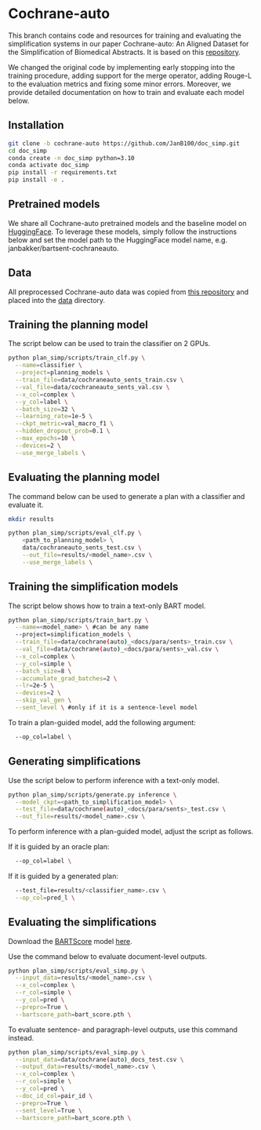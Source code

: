 # Cochrane-auto

This branch contains code and resources for training and evaluating the simplification systems in our paper Cochrane-auto: An Aligned Dataset for the Simplification of Biomedical Abstracts.
It is based on this [repository](https://github.com/liamcripwell/plan_simp).

We changed the original code by implementing early stopping into the training procedure, adding support for the merge operator, adding Rouge-L to the evaluation metrics and fixing some minor errors. Moreover, we provide detailed documentation on how to train and evaluate each model below.

## Installation

```bash
git clone -b cochrane-auto https://github.com/JanB100/doc_simp.git
cd doc_simp
conda create -n doc_simp python=3.10
conda activate doc_simp
pip install -r requirements.txt
pip install -e .
```

## Pretrained models
We share all Cochrane-auto pretrained models and the baseline model on [HuggingFace](https://huggingface.co/janbakker). To leverage these models, simply follow the instructions below and set the model path to the HuggingFace model name, e.g. janbakker/bartsent-cochraneauto.

## Data
All preprocessed Cochrane-auto data was copied from [this repository](https://github.com/JanB100/cochrane-auto) and placed into the [data](data) directory.

## Training the planning model
The script below can be used to train the classifier on 2 GPUs.

```bash
python plan_simp/scripts/train_clf.py \
  --name=classifier \
  --project=planning_models \
  --train_file=data/cochraneauto_sents_train.csv \
  --val_file=data/cochraneauto_sents_val.csv \
  --x_col=complex \
  --y_col=label \
  --batch_size=32 \
  --learning_rate=1e-5 \
  --ckpt_metric=val_macro_f1 \
  --hidden_dropout_prob=0.1 \
  --max_epochs=10 \
  --devices=2 \
  --use_merge_labels \
```

## Evaluating the planning model
The command below can be used to generate a plan with a classifier and evaluate it.

```bash
mkdir results

python plan_simp/scripts/eval_clf.py \
    <path_to_planning_model> \
    data/cochraneauto_sents_test.csv \
    --out_file=results/<model_name>.csv \
    --use_merge_labels \
```

## Training the simplification models
The script below shows how to train a text-only BART model.

```bash
python plan_simp/scripts/train_bart.py \
  --name=<model_name> \ #can be any name
  --project=simplification_models \
  --train_file=data/cochrane(auto)_<docs/para/sents>_train.csv \
  --val_file=data/cochrane(auto)_<docs/para/sents>_val.csv \
  --x_col=complex \
  --y_col=simple \
  --batch_size=8 \
  --accumulate_grad_batches=2 \
  --lr=2e-5 \
  --devices=2 \
  --skip_val_gen \
  --sent_level \ #only if it is a sentence-level model
```

To train a plan-guided model, add the following argument:

```bash
  --op_col=label \
```

## Generating simplifications
Use the script below to perform inference with a text-only model.

```bash
python plan_simp/scripts/generate.py inference \
  --model_ckpt=<path_to_simplification_model> \
  --test_file=data/cochrane(auto)_<docs/para/sents>_test.csv \
  --out_file=results/<model_name>.csv \
```

To perform inference with a plan-guided model, adjust the script as follows.

If it is guided by an oracle plan:

```bash
  --op_col=label \
```

If it is guided by a generated plan:

```bash
  --test_file=results/<classifier_name>.csv \
  --op_col=pred_l \
```

## Evaluating the simplifications

Download the [BARTScore](https://github.com/neulab/BARTScore/tree/main) model [here](https://drive.google.com/file/d/1_7JfF7KOInb7ZrxKHIigTMR4ChVET01m/view).

Use the command below to evaluate document-level outputs.

```bash
python plan_simp/scripts/eval_simp.py \
  --input_data=results/<model_name>.csv \
  --x_col=complex \
  --r_col=simple \
  --y_col=pred \
  --prepro=True \
  --bartscore_path=bart_score.pth \
```

To evaluate sentence- and paragraph-level outputs, use this command instead.

```bash
python plan_simp/scripts/eval_simp.py \
  --input_data=data/cochrane(auto)_docs_test.csv \
  --output_data=results/<model_name>.csv \
  --x_col=complex \
  --r_col=simple \
  --y_col=pred \
  --doc_id_col=pair_id \
  --prepro=True \
  --sent_level=True \
  --bartscore_path=bart_score.pth \
```
